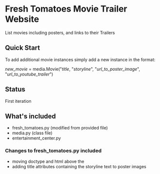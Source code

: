 # Fresh Tomatoes Movie Trailer Website
List movies including posters, and links to their Trailers

## Quick Start
To add additional movie instances simply add a new instance in the format:

*new_movie* = media.Movie("*title*, "*storyline*", "*url_to_poster_image*", "*url_to_youtube_trailer*")

## Status
First iteration

## What's included
* fresh_tomatoes.py (modified from provided file)
* media.py (class file)
* entertainment_center.py

### Changes to fresh_tomatoes.py included
* moving doctype and html above the <head>
* adding title attributes containing the storyline text to poster images
